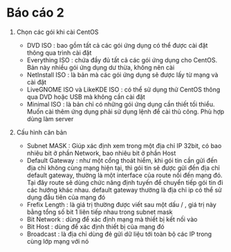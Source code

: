 # Báo cáo 2
1. Chọn các gói khi cài CentOS
   + DVD ISO : bao gồm tất cả các gói ứng dụng có thể được cài đặt thông qua trình cài đặt
   + Everything ISO : chứa đầy đủ tất cả các gói ứng dụng cho CentOS. Bản này nhiều gói ứng dụng dư thừa, không nên cài
   + NetInstall ISO : là bản mà các gói ứng dụng sẽ được lấy từ mạng và cài đặt 
   + LiveGNOME ISO và LikeKDE ISO : có thể sử dụng thử CentOS thông qua DVD hoặc USB mà không cần cài đặt
   + Minimal ISO : là bản chỉ có những gói ứng dụng cần thiết tối thiểu. Muốn cài thêm ứng dụng phải sử dụng lệnh để cài thủ công. Phù hợp dùng làm server
 
2. Cấu hình căn bản
   + Subnet MASK : Giúp xác định xem trong một địa chỉ IP 32bit, có bao nhiêu bit ở phần Network, bao nhiêu bit ở phần Host
   + Default Gateway : như một cổng thoát hiểm, khi gói tin cần gửi đến địa chỉ không cùng mạng hiện tại, thì gói tin sẽ được gửi đến địa chỉ default gateway, thường là một interface của route nối đến mạng đó. Tại đây route sẽ dùng chức năng định tuyến để chuyển tiếp gói tin đi các hướng khác nhau. default gateway thường là địa chỉ ip có thể sử dụng đầu tiên của mạng đó
   + Frefix Length : là giá trị thường được viết sau một dấu / , giá trị này bằng tổng số bit 1 liên tiếp nhau trong subnet mask
   + Bit Network : dùng để xác định mạng mà thiết bị kết nối vào
   + Bit Host : dùng để xác định thiết bị của mạng đó
   + Broadcast : là địa chỉ dùng đẻ gửi dữ liệu tới toàn bộ các IP trong cùng lớp mạng với nó
